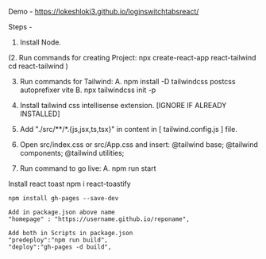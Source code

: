 Demo - https://lokeshloki3.github.io/loginswitchtabsreact/

Steps -

1. Install Node.

(2. Run commands for creating Project: 
	npx create-react-app react-tailwind
	cd react-tailwind
)

3. Run commands for Tailwind:
	A. npm install -D tailwindcss postcss autoprefixer vite
	B. npx tailwindcss init -p

4. Install tailwind css intellisense extension. [IGNORE IF ALREADY INSTALLED]

5. Add "./src/**/*.{js,jsx,ts,tsx}" in content in [ tailwind.config.js ] file.

6. Open src/index.css or src/App.css and insert: 
	@tailwind base;
	@tailwind components;
	@tailwind utilities;

7. Run command to go live:
	A. npm run start

Install react toast	
	npm i react-toastify

	npm install gh-pages --save-dev
	
	Add in package.json above name
	"homepage" : "https://username.github.io/reponame",
	
	Add both in Scripts in package.json
	"predeploy":"npm run build",
	"deploy":"gh-pages -d build",
